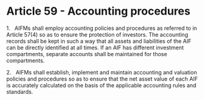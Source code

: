 # Article 59 - Accounting procedures


1.   AIFMs shall employ accounting policies and procedures as referred to in Article 57(4) so as to ensure the protection of investors. The accounting records shall be kept in such a way that all assets and liabilities of the AIF can be directly identified at all times. If an AIF has different investment compartments, separate accounts shall be maintained for those compartments.

2.   AIFMs shall establish, implement and maintain accounting and valuation policies and procedures so as to ensure that the net asset value of each AIF is accurately calculated on the basis of the applicable accounting rules and standards.
